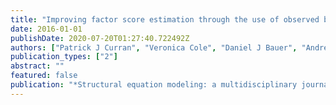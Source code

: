 ```yaml
---
title: "Improving factor score estimation through the use of observed background characteristics"
date: 2016-01-01
publishDate: 2020-07-20T01:27:40.722492Z
authors: ["Patrick J Curran", "Veronica Cole", "Daniel J Bauer", "Andrea M Hussong", "Nisha Gottfredson"]
publication_types: ["2"]
abstract: ""
featured: false
publication: "*Structural equation modeling: a multidisciplinary journal*"
---
```


